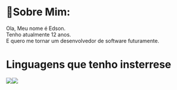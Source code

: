 # 🤠Sobre Mim:

   Ola, Meu nome é Edson.<br>Tenho atualmente 12 anos.<br>E quero me tornar um desenvolvedor de software futuramente.
   

# Linguagens que tenho insterrese

<div style="display: flex">
   <img src="https://img.shields.io/badge/C-00599C?style=for-the-badge&logo=c&logoColor=white"/>
   <img src="ttps://img.shields.io/badge/Go-00ADD8?style=for-the-badge&logo=go&logoColor=white"/>
</div>
